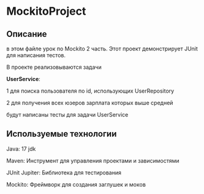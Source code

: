 # MockitoProject
## Описание 
в этом файле урок по Mockito 2 часть. Этот проект демонстрирует JUnit для написания тестов.

В проекте реализовываются задачи

**UserService**: 

1 для поиска пользователя по id, использующих UserRepository

2 для получения всех юзеров зарплата которых выше средней

будут написаны тесты для задачи UserService

## Используемые технологии
Java: 17 jdk

Maven: Инструмент для управления проектами и зависимостями

JUnit Jupiter: Библиотека для тестирования

Mockito: Фреймворк для создания заглушек и моков